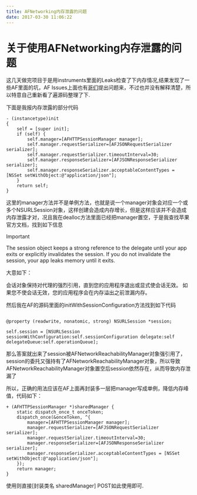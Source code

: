 ```yaml
---
title: AFNetworking内存泄露的问题
date: 2017-03-30 11:06:22
---
```

# 关于使用AFNetworking内存泄露的问题

这几天做完项目于是用instruments里面的Leaks检查了下内存情况,结果发现了一些AF里面的坑，AF Issues上面也有[哥们](https://github.com/AFNetworking/AFNetworking/issues/3293)提出问题来，不过也并没有解释清楚，所以特意自己重新看了遍源码整理了下.

下面是我报内存泄露的部分代码

```
- (instancetype)init
{
    self = [super init];
    if (self) {
        self.manager=[AFHTTPSessionManager manager];
        self.manager.requestSerializer=[AFJSONRequestSerializer serializer];
        self.manager.requestSerializer.timeoutInterval=30;
        self.manager.responseSerializer=[AFJSONResponseSerializer serializer];
        self.manager.responseSerializer.acceptableContentTypes = [NSSet setWithObject:@"application/json"];
    }
    return self;
}

```

这里的manager方法并不是单例方法，也就是说一个manager对象会对应一个或多个NSURLSession对象，这样创建会造成内存增长，但是这样应该并不会造成内存泄露才对，况且我在dealloc方法里面已经把manager置空，于是我查找苹果官方文档，找到如下信息


Important

The session object keeps a strong reference to the delegate until your app exits or explicitly invalidates the session. If you do not invalidate the session, your app leaks memory until it exits.

大意如下：

会话对象保持对代理的强烈引用，直到您的应用程序退出或显式使会话无效。 如果您不使会话无效，您的应用程序会在内存溢出之前泄漏内存。

然后我在AF的源码里面的initWithSessionConfiguration方法找到如下代码

```

@property (readwrite, nonatomic, strong) NSURLSession *session;

self.session = [NSURLSession sessionWithConfiguration:self.sessionConfiguration delegate:self delegateQueue:self.operationQueue];

```

那么答案就出来了session被AFNetworkReachabilityManager对象强引用了，session的委托又强持有了AFNetworkReachabilityManager对象，所以导致AFNetworkReachabilityManager对象置空后session依然存在，从而导致内存泄漏了

所以，正确的用法应该在AF上面再封装多一层把manager写成单例，降低内存峰值，代码如下：

```
+ (AFHTTPSessionManager *)sharedManager {
    static dispatch_once_t onceToken;
    dispatch_once(&onceToken, ^{
        manager=[AFHTTPSessionManager manager];
        manager.requestSerializer=[AFJSONRequestSerializer serializer];
        manager.requestSerializer.timeoutInterval=30;
        manager.responseSerializer=[AFJSONResponseSerializer serializer];
        manager.responseSerializer.acceptableContentTypes = [NSSet setWithObject:@"application/json"];
    });
    return manager;
}

```

使用则直接[封装类名 sharedManager] POST如此使用即可.
